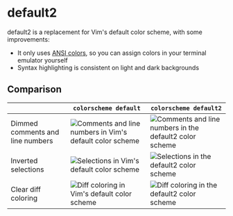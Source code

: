 # default2

default2 is a replacement for Vim's default color scheme, with some improvements:

* It only uses [ANSI colors], so you can assign colors in your terminal emulator yourself
* Syntax highlighting is consistent on light and dark backgrounds

[ANSI colors]: https://en.wikipedia.org/wiki/ANSI_escape_code#Colors

## Comparison

|                                  | `colorscheme default`                                       | `colorscheme default2`                                     |
|----------------------------------|-------------------------------------------------------------|------------------------------------------------------------|
| Dimmed comments and line numbers | ![Comments and line numbers in Vim's default color scheme]  | ![Comments and line numbers in the default2 color scheme]  |
| Inverted selections              | ![Selections in Vim's default color scheme]                 | ![Selections in the default2 color scheme]                 |
| Clear diff coloring              | ![Diff coloring in Vim's default color scheme]              | ![Diff coloring in the default2 color scheme]              |

[Comments and line numbers in Vim's default color scheme]: https://gist.githubusercontent.com/jeffkreeftmeijer/0cf01dadd59096853708cd8033b3469c/raw/numbers-default.png
[Comments and line numbers in the default2 color scheme]: https://gist.github.com/jeffkreeftmeijer/0cf01dadd59096853708cd8033b3469c/raw/numbers-default2.png
[Diff coloring in Vim's default color scheme]: https://gist.githubusercontent.com/jeffkreeftmeijer/0cf01dadd59096853708cd8033b3469c/raw/diff-default.png
[Diff coloring in the default2 color scheme]: https://gist.github.com/jeffkreeftmeijer/0cf01dadd59096853708cd8033b3469c/raw/diff-default2.png
[Selections in Vim's default color scheme]: https://gist.github.com/jeffkreeftmeijer/0cf01dadd59096853708cd8033b3469c/raw/selection-default.png
[Selections in the default2 color scheme]: https://gist.github.com/jeffkreeftmeijer/0cf01dadd59096853708cd8033b3469c/raw/selection-default2.png
